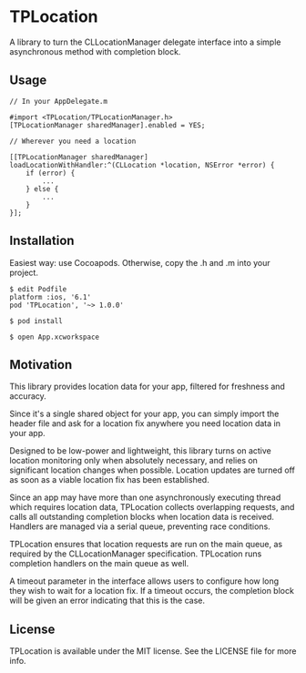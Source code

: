 # TPLocation

A library to turn the CLLocationManager delegate interface into a simple asynchronous method with completion block.

## Usage

    // In your AppDelegate.m

    #import <TPLocation/TPLocationManager.h>
    [TPLocationManager sharedManager].enabled = YES;

    // Wherever you need a location 

    [[TPLocationManager sharedManager] loadLocationWithHandler:^(CLLocation *location, NSError *error) {
        if (error) {
            ...
        } else {
            ...
        }
    }];

## Installation

Easiest way: use Cocoapods. Otherwise, copy the .h and .m into your project.

    $ edit Podfile
    platform :ios, '6.1'
    pod 'TPLocation', '~> 1.0.0'
    
    $ pod install
    
    $ open App.xcworkspace
    
## Motivation

This library provides location data for your app, filtered for freshness and accuracy.

Since it's a single shared object for your app, you can simply import the header file and ask for a location fix anywhere you need location data in your app. 

Designed to be low-power and lightweight, this library turns on active location monitoring only when absolutely necessary, and relies on significant location changes when possible. Location updates are turned off as soon as a viable location fix has been established.

Since an app may have more than one asynchronously executing thread which requires location data, TPLocation collects overlapping requests, and calls all outstanding completion blocks when location data is received. Handlers are managed via a serial queue, preventing race conditions.  

TPLocation ensures that location requests are run on the main queue, as required by the CLLocationManager specification. TPLocation runs completion handlers on the main queue as well.

A timeout parameter in the interface allows users to configure how long they wish to wait for a location fix. If a timeout occurs, the completion block will be given an error indicating that this is the case.

## License

TPLocation is available under the MIT license. See the LICENSE file for more info.
